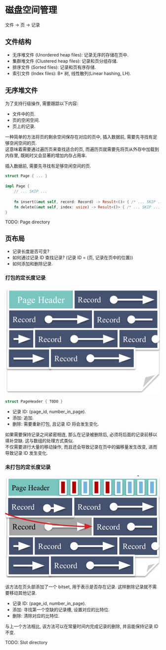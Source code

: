 # 磁盘空间管理

文件 -> 页 -> 记录

## 文件结构

- 无序堆文件 (Unordered heap files): 记录无序的存储在页中.
- 集群堆文件 (Clustered heap files): 记录和页分组存储.
- 排序文件 (Sorted files): 记录和页有序存储.
- 索引文件 (Index files): B+ 树, 线性散列(Linear hashing, LH).

## 无序堆文件

为了支持行级操作, 需要跟踪以下内容:

- 文件中的页.
- 页的空闲空间.
- 页上的记录.

一种简单的方法将页的剩余空间保存在对应的页中, 插入数据前, 需要先寻找有足够空闲空间的页.  
这意味着需要通过遍历页来查找适合的页, 而遍历页就需要先将页从外存中加载到内存里, 既耗时又会显著的增加内存占用率.

插入数据前, 需要先寻找有足够空闲空间的页.

```rust
struct Page { ... }

impl Page {
    // ... SKIP ...

    fn insert(&mut self, record: Record) -> Result<()> { /* ... SKIP ... */ }
    fn delete(&mut self, index: usize) -> Result<()> { /* ... SKIP ... */ }
}
```

TODO: Page directory

## 页布局

- 记录长度是否可变?
- 如何通过记录 ID 查找记录? (记录 ID = (页, 记录在页中的位置))
- 如何添加和删除记录.

### 打包的定长度记录

![](assets/packed_fix_length_page.webp)  

```rust
struct PageHeader { TODO }
```

- 记录 ID: (page_id, number_in_page).
- 添加: 追加.
- 删除: 需要重新打包, 且记录 ID 将会发生变化.

如果需要保持记录之间紧密相连, 那么在记录被删除后, 必须将后面的记录前移以填补空缺. 这与数组的处理方式类似.  
不仅需要进行大量的移动操作, 而且还会导致记录在页中的偏移量发生改变, 进而导致记录 ID 发生变化.

### 未打包的定长度记录

![](assets/unpacked_fix_length_page.webp)  

该方法在页头部添加了一个 bitset, 用于表示是否存在记录. 这样删除记录就不需要移动其他记录.

- 记录 ID: (page_id, number_in_page).
- 添加: 寻找第一个空缺的记录槽, 设置对应的比特位.
- 删除: 清除对应的比特位.

与上一个方法相比, 该方法可以在常量时间内完成记录的删除, 并且能保持记录 ID 不变.

TODO: Slot directory
